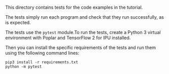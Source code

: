 This directory contains tests for the code examples in the tutorial. 

The tests simply run each program and check that they run successfully, as is expected. 

The tests use the `pytest` module.To run the tests, create a Python 3 virtual environment with Poplar and TensorFlow 2 for IPU installed. 

Then you can install the specific requirements of the tests and run them using the following command lines:

```
pip3 install -r requirements.txt
python -m pytest
```
